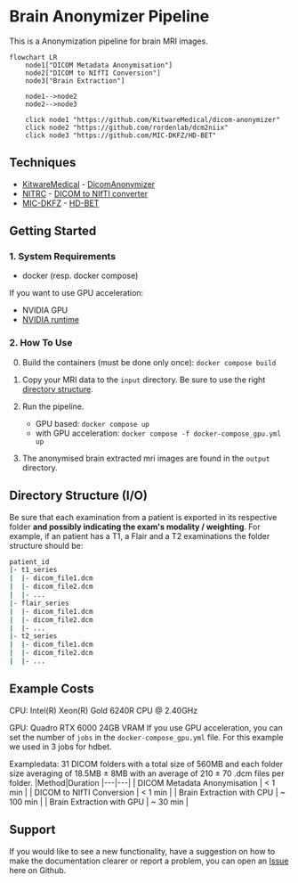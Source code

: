 # Brain Anonymizer Pipeline
This is a Anonymization pipeline for brain MRI images.

```mermaid
flowchart LR
    node1["DICOM Metadata Anonymisation"]
    node2["DICOM to NIfTI Conversion"]
    node3["Brain Extraction"]

    node1-->node2
    node2-->node3

    click node1 "https://github.com/KitwareMedical/dicom-anonymizer"
    click node2 "https://github.com/rordenlab/dcm2niix"
    click node3 "https://github.com/MIC-DKFZ/HD-BET"
```
## Techniques
- [KitwareMedical](http://kitware.eu/) - [DicomAnonymizer](https://github.com/KitwareMedical/dicom-anonymizer)
- [NITRC](https://www.nitrc.org/) - [DICOM to NIfTI converter](https://github.com/rordenlab/dcm2niix)
- [MIC-DKFZ](https://www.dkfz.de/en/mic/index.php) - [HD-BET](https://github.com/MIC-DKFZ/HD-BET)




## Getting Started
### 1. System Requirements
- docker (resp. docker compose)

If you want to use GPU acceleration:
- NVIDIA GPU
- [NVIDIA runtime](https://docs.docker.com/config/containers/resource_constraints/#gpu)

### 2. How To Use
0. Build the containers (must be done only once): `docker compose build`

1. Copy your MRI data to the `input` directory. Be sure to use the right [directory structure](#directory-structure-io).

2. Run the pipeline.
    - GPU based: `docker compose up`
    - with GPU acceleration: `docker compose -f docker-compose_gpu.yml up`

3. The anonymised brain extracted mri images are found in the `output` directory.


## Directory Structure (I/O)

Be sure that each examination from a patient is exported in its respective folder **and possibly indicating the exam's modality / weighting**. For example, if an patient has a T1, a Flair and a T2 examinations the folder structure should be:

```bash
patient_id
|- t1_series
|  |- dicom_file1.dcm
|  |- dicom_file2.dcm
|  |- ...
|- flair_series
|  |- dicom_file1.dcm
|  |- dicom_file2.dcm
|  |- ...
|- t2_series
|  |- dicom_file1.dcm
|  |- dicom_file2.dcm
|  |- ...
```

## Example Costs
CPU: Intel(R) Xeon(R) Gold 6240R CPU @ 2.40GHz

GPU: Quadro RTX 6000 24GB VRAM 
If you use GPU acceleration, you can set the number of `jobs` in the `docker-compose_gpu.yml` file.
For this example we used in 3 jobs for hdbet.

Exampledata: 31 DICOM folders with a total size of 560MB and each folder size averaging of 18.5MB $\pm$ 8MB with an average of 210 $\pm$ 70 .dcm files per folder.
|Method|Duration
|---|---|
| DICOM Metadata Anonymisation | < 1 min |
| DICOM to NIfTI Conversion | < 1 min |
| Brain Extraction with CPU | ~ 100 min |
| Brain Extraction with GPU | ~ 30 min |

## Support
If you would like to see a new functionality, have a suggestion on how to make the documentation clearer or report a problem, you can open an [Issue](https://github.com/schnadoslin/brain-anonymizer-pipeline/issues) here on Github.
